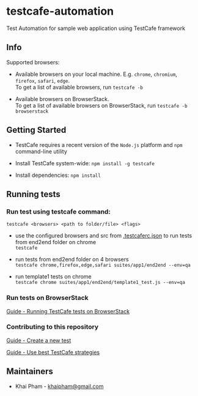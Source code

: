 # testcafe-automation

Test Automation for sample web application using TestCafe framework

## Info

Supported browsers:
- Available browsers on your local machine. E.g. `chrome`, `chromium`, `firefox`, `safari`, `edge`.\
To get a list of available browsers, run `testcafe -b`

- Available browsers on BrowserStack.\
To get a list of available browsers on BrowserStack, run `testcafe -b browserstack`

## Getting Started

- TestCafe requires a recent version of the `Node.js` platform and `npm` command-line utility

- Install TestCafe system-wide: `npm install -g testcafe`

- Install dependencies: `npm install`

## Running tests

### Run test using testcafe command:

`testcafe <browsers> <path to folder/file> <flags>`

- use the configured browsers and src from [.testcaferc.json](https://bithub.brightcove.com/gallery/gallery-automation/blob/master/.testcaferc.json) to run tests from end2end folder on chrome\
`testcafe`

- run tests from end2end folder on 4 browsers\
`testcafe chrome,firefox,edge,safari suites/app1/end2end --env=qa`

- run template1 tests on chrome\
`testcafe chrome suites/app1/end2end/template1_test.js --env=qa`

### Run tests on BrowserStack

[Guide - Running TestCafe tests on BrowserStack](https://www.browserstack.com/docs/automate/selenium/getting-started/nodejs/testcafe)

### Contributing to this repository

[Guide - Create a new test](https://testcafe.io/documentation/402635/guides/overview/getting-started#create-a-new-test)

[Guide - Use best TestCafe strategies](https://testcafe.io/documentation/402836/guides/best-practices/best-practices)

## Maintainers

- Khai Pham - khaipham@gmail.com
